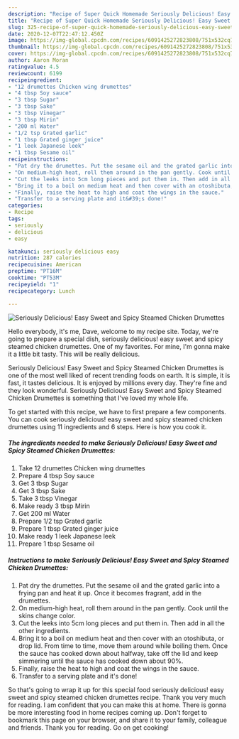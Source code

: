 ```yaml
---
description: "Recipe of Super Quick Homemade Seriously Delicious! Easy Sweet and Spicy Steamed Chicken Drumettes"
title: "Recipe of Super Quick Homemade Seriously Delicious! Easy Sweet and Spicy Steamed Chicken Drumettes"
slug: 325-recipe-of-super-quick-homemade-seriously-delicious-easy-sweet-and-spicy-steamed-chicken-drumettes
date: 2020-12-07T22:47:12.450Z
image: https://img-global.cpcdn.com/recipes/6091425272823808/751x532cq70/seriously-delicious-easy-sweet-and-spicy-steamed-chicken-drumettes-recipe-main-photo.jpg
thumbnail: https://img-global.cpcdn.com/recipes/6091425272823808/751x532cq70/seriously-delicious-easy-sweet-and-spicy-steamed-chicken-drumettes-recipe-main-photo.jpg
cover: https://img-global.cpcdn.com/recipes/6091425272823808/751x532cq70/seriously-delicious-easy-sweet-and-spicy-steamed-chicken-drumettes-recipe-main-photo.jpg
author: Aaron Moran
ratingvalue: 4.5
reviewcount: 6199
recipeingredient:
- "12 drumettes Chicken wing drumettes"
- "4 tbsp Soy sauce"
- "3 tbsp Sugar"
- "3 tbsp Sake"
- "3 tbsp Vinegar"
- "3 tbsp Mirin"
- "200 ml Water"
- "1/2 tsp Grated garlic"
- "1 tbsp Grated ginger juice"
- "1 leek Japanese leek"
- "1 tbsp Sesame oil"
recipeinstructions:
- "Pat dry the drumettes. Put the sesame oil and the grated garlic into a frying pan and heat it up. Once it becomes fragrant, add in the drumettes."
- "On medium-high heat, roll them around in the pan gently. Cook until the skins change color."
- "Cut the leeks into 5cm long pieces and put them in. Then add in all the other ingredients."
- "Bring it to a boil on medium heat and then cover with an otoshibuta, or drop lid. From time to time, move them around while boiling them. Once the sauce has cooked down about halfway, take off the lid and keep simmering until the sauce has cooked down about 90%."
- "Finally, raise the heat to high and coat the wings in the sauce."
- "Transfer to a serving plate and it&#39;s done!"
categories:
- Recipe
tags:
- seriously
- delicious
- easy

katakunci: seriously delicious easy 
nutrition: 287 calories
recipecuisine: American
preptime: "PT16M"
cooktime: "PT53M"
recipeyield: "1"
recipecategory: Lunch

---
```



![Seriously Delicious! Easy Sweet and Spicy Steamed Chicken Drumettes](https://img-global.cpcdn.com/recipes/6091425272823808/751x532cq70/seriously-delicious-easy-sweet-and-spicy-steamed-chicken-drumettes-recipe-main-photo.jpg)

Hello everybody, it's me, Dave, welcome to my recipe site. Today, we're going to prepare a special dish, seriously delicious! easy sweet and spicy steamed chicken drumettes. One of my favorites. For mine, I'm gonna make it a little bit tasty. This will be really delicious.



Seriously Delicious! Easy Sweet and Spicy Steamed Chicken Drumettes is one of the most well liked of recent trending foods on earth. It is simple, it is fast, it tastes delicious. It is enjoyed by millions every day. They're fine and they look wonderful. Seriously Delicious! Easy Sweet and Spicy Steamed Chicken Drumettes is something that I've loved my whole life.


To get started with this recipe, we have to first prepare a few components. You can cook seriously delicious! easy sweet and spicy steamed chicken drumettes using 11 ingredients and 6 steps. Here is how you cook it.

<!--inarticleads1-->

##### The ingredients needed to make Seriously Delicious! Easy Sweet and Spicy Steamed Chicken Drumettes:

1. Take 12 drumettes Chicken wing drumettes
1. Prepare 4 tbsp Soy sauce
1. Get 3 tbsp Sugar
1. Get 3 tbsp Sake
1. Take 3 tbsp Vinegar
1. Make ready 3 tbsp Mirin
1. Get 200 ml Water
1. Prepare 1/2 tsp Grated garlic
1. Prepare 1 tbsp Grated ginger juice
1. Make ready 1 leek Japanese leek
1. Prepare 1 tbsp Sesame oil




<!--inarticleads2-->

##### Instructions to make Seriously Delicious! Easy Sweet and Spicy Steamed Chicken Drumettes:

1. Pat dry the drumettes. Put the sesame oil and the grated garlic into a frying pan and heat it up. Once it becomes fragrant, add in the drumettes.
1. On medium-high heat, roll them around in the pan gently. Cook until the skins change color.
1. Cut the leeks into 5cm long pieces and put them in. Then add in all the other ingredients.
1. Bring it to a boil on medium heat and then cover with an otoshibuta, or drop lid. From time to time, move them around while boiling them. Once the sauce has cooked down about halfway, take off the lid and keep simmering until the sauce has cooked down about 90%.
1. Finally, raise the heat to high and coat the wings in the sauce.
1. Transfer to a serving plate and it&#39;s done!




So that's going to wrap it up for this special food seriously delicious! easy sweet and spicy steamed chicken drumettes recipe. Thank you very much for reading. I am confident that you can make this at home. There is gonna be more interesting food in home recipes coming up. Don't forget to bookmark this page on your browser, and share it to your family, colleague and friends. Thank you for reading. Go on get cooking!
